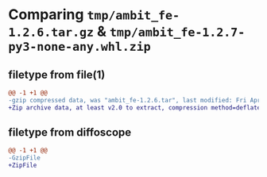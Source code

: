 # Comparing `tmp/ambit_fe-1.2.6.tar.gz` & `tmp/ambit_fe-1.2.7-py3-none-any.whl.zip`

## filetype from file(1)

```diff
@@ -1 +1 @@
-gzip compressed data, was "ambit_fe-1.2.6.tar", last modified: Fri Apr 26 13:05:20 2024, max compression
+Zip archive data, at least v2.0 to extract, compression method=deflate
```

## filetype from diffoscope

```diff
@@ -1 +1 @@
-GzipFile
+ZipFile
```

